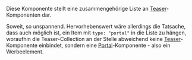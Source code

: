 Diese Komponente stellt eine zusammengehörige Liste an [Teaser](#teaser)-Komponenten dar.

Soweit, so unspannend. Hervorhebenswert wäre allerdings die Tatsache, dass auch möglich ist, ein Item mit `type: "portal"` in die Liste zu hängen, woraufhin die Teaser-Collection an der Stelle abweichend keine [Teaser](#teaser)-Komponente einbindet, sondern eine [Portal](#portal)-Komponente - also ein Werbeelement.